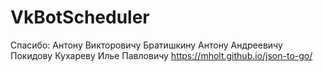 ﻿# VkBotScheduler

Спасибо:
Антону Викторовичу Братишкину
Антону Андреевичу Покидову
Кухареву Илье Павловичу
https://mholt.github.io/json-to-go/
